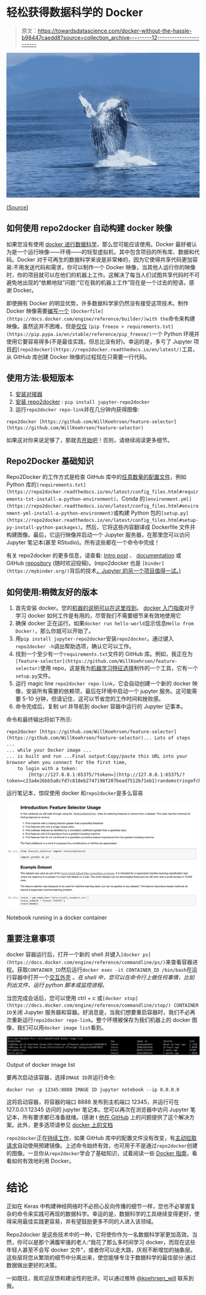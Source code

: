 # 轻松获得数据科学的 Docker

> 原文：<https://towardsdatascience.com/docker-without-the-hassle-b98447caedd8?source=collection_archive---------12----------------------->

![](img/793c85f5ef472c272cc357254a9e2dca.png)

[(Source)](https://www.pexels.com/photo/black-and-white-dolphin-on-body-of-water-during-daytime-51964/)

## 如何使用 repo2docker 自动构建 docker 映像

如果您没有使用 [docker 进行数据科学](/docker-for-data-science-4901f35d7cf9)，那么您可能应该使用。Docker 最好被认为是一个运行映像——环境——的轻型虚拟机，其中包含项目的所有库、数据和代码。Docker 对于可再生的数据科学来说是非常棒的，因为它使得共享代码更加容易:不用发送代码和需求，你可以制作一个 Docker 映像，当其他人运行你的映像时，你的项目就可以在他们的机器上工作。这解决了每当人们试图共享代码时不可避免地出现的“依赖地狱”问题:“它在我的机器上工作”现在是一个过去的短语，感谢 Docker。

即使拥有 Docker 的明显优势，许多数据科学家仍然没有接受这项技术。制作 Docker 映像需要[编写一个](https://docs.docker.com/engine/reference/builder/) `[Dockerfile](https://docs.docker.com/engine/reference/builder/)with the`命令来构建映像。虽然这并不困难，但是[仅仅](https://pip.pypa.io/en/stable/reference/pip_freeze/) `[pip freeze > requirements.txt](https://pip.pypa.io/en/stable/reference/pip_freeze/)`一个 Python 环境并使用它要容易得多(不是最佳实践，但总比没有好)。幸运的是，多亏了 Jupyter 项目[的](https://github.com/jupyter)`[repo2docker](https://repo2docker.readthedocs.io/en/latest/)`工具，从 GitHub 库创建 Docker 映像的过程现在只需要一行代码。

## **使用方法:极短版本**

1.  [安装对接器](https://www.docker.com/products/docker-desktop)
2.  [安装 repo2docker](https://github.com/jupyter/repo2docker) : `pip install jupyter-repo2docker`
3.  运行`repo2docker repo-link`并在几分钟内获得图像:

```
repo2docker [https://github.com/WillKoehrsen/feature-selector](https://github.com/WillKoehrsen/feature-selector)
```

如果这对你来说足够了，那就去[开始吧](https://repo2docker.readthedocs.io/en/latest/)！否则，请继续阅读更多细节。

## Repo2Docker 基础知识

Repo2Docker 的工作方式是检查 GitHub 库中的[任意数量的配置文件](https://repo2docker.readthedocs.io/en/latest/config_files.html)，例如 Python 库的`[requirements.txt](https://repo2docker.readthedocs.io/en/latest/config_files.html#requirements-txt-install-a-python-environment)`、Conda 的`[environment.yml](https://repo2docker.readthedocs.io/en/latest/config_files.html#environment-yml-install-a-python-environment)`或构建 Python 包的`[setup.py](https://repo2docker.readthedocs.io/en/latest/config_files.html#setup-py-install-python-packages)`。然后，它将这些内容翻译成 Dockerfile 文件并构建图像。最后，它运行映像并启动一个 Jupyter 服务器，在那里您可以访问 Jupyter 笔记本(甚至 RStudio)。所有这些都在一个命令中完成！

有关 repo2docker 的更多信息，请查看: [Intro post](https://blog.jupyter.org/introducing-repo2docker-61a593c0752d) 、 [documentation](https://repo2docker.readthedocs.io/en/latest/) 或 GitHub [repository](https://github.com/jupyter/repo2docker) (随时欢迎投稿)。(repo2docker 也是 `[binder](https://mybinder.org/)`背后的技术[，Jupyter 的另一个项目值得一试。)](https://mybinder.org/)

## 如何使用:稍微友好的版本

1.  首先安装 docker。您的[机器的说明可以在这里找到](https://www.docker.com/products/docker-desktop)。 [docker 入门指南](https://docs.docker.com/get-started/)对于学习 docker 如何工作是有用的，尽管我们不需要细节来有效地使用它
2.  确保 docker 正在运行。如果`docker run hello-world`显示信息`Hello from Docker!`，那么你就可以开始了。
3.  用`pip install jupyter-repo2docker`安装`repo2docker`。通过键入`repo2docker -h`调出帮助选项，确认它可以工作。
4.  找到一个至少有一个`requirements.txt`文件的 GitHub 库。例如，我正在为`[feature-selector](https://github.com/WillKoehrsen/feature-selector)`使用 repo，这是我为[机器学习特征选择](/a-feature-selection-tool-for-machine-learning-in-python-b64dd23710f0)制作的一个工具，它有一个`setup.py`文件。
5.  运行 magic line `repo2docker repo-link`，它会自动创建一个新的 docker 映像，安装所有需要的依赖项，最后在环境中启动一个 jupyter 服务。这可能需要 5-10 分钟，但请记住，这可以节省您的工作时间和挫败感。
6.  命令完成后，复制 url 并导航到 docker 容器中运行的 Jupyter 记事本。

命令和最终输出将如下所示:

```
repo2docker [https://github.com/WillKoehrsen/feature-selector](https://github.com/WillKoehrsen/feature-selector)... Lots of steps ...
... while your Docker image ...
... is built and run ...Final output:Copy/paste this URL into your browser when you connect for the first time,
    to login with a token:
        [http://127.0.0.1:65375/?token=](http://127.0.0.1:65375/?token=c23a4e26bb5a8cfd7c818eb2747198f207bead7512b71eb1)randomstringofcharacters
```

运行笔记本，惊叹使用 docker 和`repo2docker`是多么容易

![](img/acdba8a69b6cc0ddd75c5efab5621830.png)

Notebook running in a docker container

## 重要注意事项

docker 容器运行后，打开一个新的 shell 并键入`[docker ps](https://docs.docker.com/engine/reference/commandline/ps/)`来查看容器进程。获取`CONTAINER_ID`然后运行`docker exec -it CONTAINER_ID /bin/bash`在运行容器中打开一个[交互外壳](https://docs.docker.com/engine/reference/commandline/exec/) *。在 shell 中，您可以在命令行上做任何事情，比如列出文件、运行 python 脚本或监控进程。*

当您完成会话后，您可以使用 ctrl + c 或`[docker stop](https://docs.docker.com/engine/reference/commandline/stop/) CONTAINER ID`关闭 Jupyter 服务器和容器。好消息是，当我们想要重启容器时，我们不必再次重新运行`repo2docker repo-link`。整个环境被保存为我们机器上的 docker 图像，我们可以用`docker image list`看到。

![](img/3f6ae7083bc60d1fbe5a9adcf8711647.png)

Output of docker image list

要再次启动该容器，选择`IMAGE ID`并运行命令:

```
docker run -p 12345:8888 IMAGE ID jupyter notebook --ip 0.0.0.0 
```

这将启动容器，将容器的端口 8888 发布到主机端口 12345，并运行可在 127.0.0.1:12345 访问的 jupyter 笔记本。您可以再次在浏览器中访问 Jupyter 笔记本，所有要求都已准备就绪。(感谢 t [他在 GitHub](https://github.com/jupyter/repo2docker/issues/450) 上的问题提供了这个解决方案。此外，更多选项请参见 [docker 上的文档](https://docs.docker.com/engine/reference/run/)

`repo2docker`正在[持续工作](https://github.com/jupyter/repo2docker)，如果 GitHub 库中的配置文件没有改变，有[主动拉取请求](https://github.com/jupyter/repo2docker/pull/511)自动使用预建镜像。上述命令始终有效，也可用于不是通过`repo2docker`创建的图像。一旦你从`repo2docker`学会了基础知识，试着阅读一些 [Docker 指南](https://docs.docker.com/get-started/)，看看如何有效地利用 Docker。

# 结论

正如在 Keras 中构建神经网络时不必担心反向传播的细节一样，您也不必掌握复杂的命令来实践可再现的数据科学。幸运的是，数据科学的工具继续变得更好，使得采用最佳实践更容易，并有望鼓励更多不同的人进入该领域。

Repo2docker 是这些技术中的一种，它将使你作为一名数据科学家更加高效。当然，你可以是那个满腹牢骚的老人:“我花了那么多时间学习 docker，而现在这些年轻人甚至不会写 docker 文件”，或者你可以走大路，庆祝不断增加的抽象层。这些层将您从繁琐的细节中分离出来，使您能够专注于数据科学的最佳部分:通过数据做出更好的决策。

一如既往，我欢迎反馈和建设性的批评。可以通过推特 [@koehrsen_will](http://twitter.com/@koehrsen_will) 联系到我。